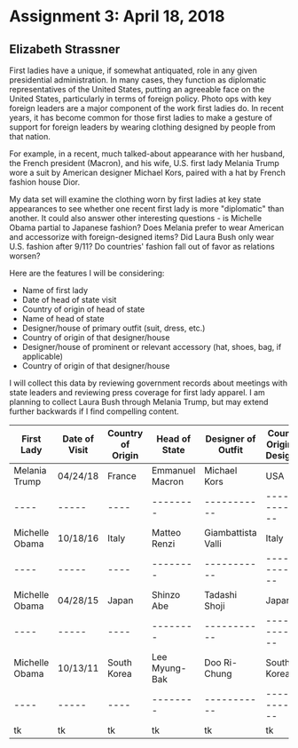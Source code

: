# Assignment 3: April 18, 2018
## Elizabeth Strassner

First ladies have a unique, if somewhat antiquated, role in any given presidential administration. In many cases, they function as diplomatic representatives of the United States, putting an agreeable face on the United States, particularly in terms of foreign policy. Photo ops with key foreign leaders are a major component of the work first ladies do. In recent years, it has become common for those first ladies to make a gesture of support for foreign leaders by wearing clothing designed by people from that nation.

For example, in a recent, much talked-about appearance with her husband, the French president (Macron), and his wife, U.S. first lady Melania Trump wore a suit by American designer Michael Kors, paired with a hat by French fashion house Dior. 

My data set will examine the clothing worn by first ladies at key state appearances to see whether one recent first lady is more "diplomatic" than another. It could also answer other interesting questions - is Michelle Obama partial to Japanese fashion? Does Melania prefer to wear American and accessorize with foreign-designed items? Did Laura Bush only wear U.S. fashion after 9/11? Do countries' fashion fall out of favor as relations worsen?  

Here are the features I will be considering:
* Name of first lady
* Date of head of state visit
* Country of origin of head of state
* Name of head of state
* Designer/house of primary outfit (suit, dress, etc.)
* Country of origin of that designer/house
* Designer/house of prominent or relevant accessory (hat, shoes, bag, if applicable)
* Country of origin of that designer/house

I will collect this data by reviewing government records about meetings with state leaders and reviewing press coverage for first lady apparel. I am planning to collect Laura Bush through Melania Trump, but may extend further backwards if I find compelling content.

First Lady | Date of Visit | Country of Origin | Head of State | Designer of Outfit | Country Origin of Designer | Designer of Accessory | Country of Designer
---- | ----- | ---- | -------- | ----------- | -------------- | ---------- | ------ |
Melania Trump | 04/24/18 | France | Emmanuel Macron | Michael Kors | USA | Hervé Pierre | France
---- | ----- | ---- | -------- | ----------- | -------------- | ---------- | ------ |
Michelle Obama | 10/18/16 | Italy | Matteo Renzi | Giambattista Valli | Italy | N/A | N/A
---- | ----- | ---- | -------- | ----------- | -------------- | ---------- | ------ |
Michelle Obama | 04/28/15 | Japan | Shinzo Abe | Tadashi Shoji | Japan | N/A | N/A
---- | ----- | ---- | -------- | ----------- | -------------- | ---------- | ------ |
Michelle Obama | 10/13/11 | South Korea | Lee Myung-Bak | Doo Ri-Chung | South Korea | N/A | N/A
---- | ----- | ---- | -------- | ----------- | -------------- | ---------- | ------ |
tk | tk | tk | tk | tk | tk | tk | tk
